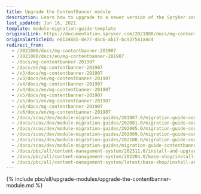 ```yaml
---
title: Upgrade the ContentBanner module
description: Learn how to upgrade to a newer version of the Spryker content banner module from an older one in your Spryker Project.
last_updated: Jun 16, 2021
template: module-migration-guide-template
originalLink: https://documentation.spryker.com/2021080/docs/mg-contentbanner-201907
originalArticleId: e8134885-8e77-45c6-ab17-bc937581a4c4
redirect_from:
  - /2021080/docs/mg-contentbanner-201907
  - /2021080/docs/en/mg-contentbanner-201907
  - /docs/mg-contentbanner-201907
  - /docs/en/mg-contentbanner-201907
  - /v3/docs/mg-contentbanner-201907
  - /v3/docs/en/mg-contentbanner-201907
  - /v4/docs/mg-contentbanner-201907
  - /v4/docs/en/mg-contentbanner-201907
  - /v5/docs/mg-contentbanner-201907
  - /v5/docs/en/mg-contentbanner-201907
  - /v6/docs/mg-contentbanner-201907
  - /v6/docs/en/mg-contentbanner-201907
  - /docs/scos/dev/module-migration-guides/201907.0/migration-guide-contentbanner.html
  - /docs/scos/dev/module-migration-guides/202001.0/migration-guide-contentbanner.html
  - /docs/scos/dev/module-migration-guides/202005.0/migration-guide-contentbanner.html
  - /docs/scos/dev/module-migration-guides/202009.0/migration-guide-contentbanner.html
  - /docs/scos/dev/module-migration-guides/202108.0/migration-guide-contentbanner.html
  - /docs/scos/dev/module-migration-guides/migration-guide-contentbanner.html
  - /docs/pbc/all/content-management-system/202311.0/install-and-upgrade/upgrade-modules/upgrade-the-contentbanner-module.html
  - /docs/pbc/all/content-management-system/202204.0/base-shop/install-and-upgrade/upgrade-modules/upgrade-the-contentbanner-module.html
  - /docs/pbc/all/content-management-system/latest/base-shop/install-and-upgrade/upgrade-modules/upgrade-the-contentbanner-module.html
---
```



{% include pbc/all/upgrade-modules/upgrade-the-contentbanner-module.md %} <!-- To edit, see /_includes/pbc/all/upgrade-modules/upgrade-the-contentbanner-module.md -->
